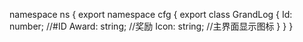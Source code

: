 namespace ns {
	export namespace cfg {
		export class GrandLog {
			Id: number;		//#ID
			Award: string;		//奖励
			Icon: string;		//主界面显示图标
		}
	}
}